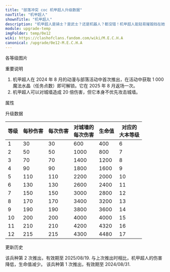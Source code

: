 ```yaml
---
title: "部落冲突 coc 机甲超人升级数据"
navTitle: "机甲超人"
shownTitle: "机甲超人"
description: "机甲超人是骑士？是武士？还是机器人？都没错！机甲超人能轻易摧毁挡在她和防御建筑之间的城墙！"
module: upgrade-temp
imgFolder: temp/0e12
wiki: https://clashofclans.fandom.com/wiki/M.E.C.H.A
canonical: /upgrade/0e12-M.E.C.H.A
---
```


<UnitInfo :folder="$frontmatter.imgFolder" imgSrc="M.E.C.H.A_info.png" :imgAlt="$frontmatter.navTitle" :description="$frontmatter.description" />

<SmallTitle>各等级图片</SmallTitle>

<Panel>
    <UnitImgGroup :folder="$frontmatter.imgFolder">
        <UnitImg imgTitle="所有等级" imgSrc="M.E.C.H.A1.png" />
    </UnitImgGroup>
</Panel>

<SmallTitle>重要说明</SmallTitle>

1. 机甲超人在 2024 年 8 月的动漫与部落活动中首次推出，在活动中获取 1 000 魔法水晶（任务点数）即可解锁。它在 2025 年 8 月返场一次。
2. 机甲超人可以对城墙造成 20 倍伤害，但它本身不优先攻击城墙。

<SmallTitle>属性</SmallTitle>

<UnitProperties>
    <UnitProperty pKey="部队类型" pValue="地面近战单位" />
    <UnitProperty pKey="攻击偏好" pValue="防御建筑 (偏好类型 1)" :isDefensePreferredTroop="true" />
    <UnitProperty pKey="伤害类型" pValue="单体伤害" />
    <UnitProperty pKey="攻击的目标" pValue="地面目标" />
    <UnitProperty pKey="占据人口" pValue="10" />
    <UnitProperty pKey="移动速度" pValue="3.5 格/秒" />
    <UnitProperty pKey="攻击速度" pValue="1 秒/次" />
    <UnitProperty pKey="攻击距离" pValue="0.6 格" />
    <UnitProperty pKey="所需训练营等级" pValue="1" />
    <UnitProperty pKey="所需大本等级" pValue="6" />
    <UnitProperty pKey="训练时间" pValue="60" trainingSystem="2022" />
</UnitProperties>

<SmallTitle>升级数据</SmallTitle>

<UnitTable>

| 等级 | 每秒伤害 | 每次伤害 | 对城墙的<br>每次伤害 |  生命值  |对应的<br>大本等级|
| ---- |   ---   |   ---   |         ---         |   ---   |        ----     |
|   1  |    30   |    30   |         600         |    400  |         6       |
|   2  |    50   |    50   |        1000         |    800  |         7       |
|   3  |    70   |    70   |        1400         |   1200  |         8       |
|   4  |    90   |    90   |        1800         |   1600  |         9       |
|   5  |   110   |   110   |        2200         |   2000  |        10       |
|   6  |   130   |   130   |        2600         |   2400  |        11       |
|   7  |   150   |   150   |        3000         |   2800  |        12       |
|   8  |   170   |   170   |        3400         |   3200  |        13       |
|   9  |   190   |   190   |        3800         |   3600  |        14       |
|  10  |   200   |   200   |        4000         |   4000  |        15       |
|  11  |   210   |   210   |        4200         |   4320  |        16       |
|  12  |   215   |   215   |        4300         |   4480  |        17       |
</UnitTable>

<SmallTitle>更新历史</SmallTitle>

<Timeline>
    <TimelineItem date="2025/08/11">
        <TimelineRow>该兵种第 2 次推出，有效期至 2025/08/19.</TimelineRow>
        <TimelineRow>与上次推出时相比，机甲超人的伤害降低，生命值减少。</TimelineRow>
    </TimelineItem>
    <TimelineItem date="2024/08/08">
        <TimelineRow>该兵种第 1 次推出，有效期至 2024/08/31.</TimelineRow>
    </TimelineItem>
    <TimelineItem :historyBottom="true" />
</Timeline>